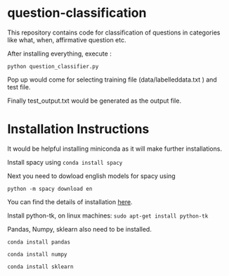 # question-classification

This repository contains code for classification of questions in categories like what, when, affirmative question etc.

After installing everything, execute :

`python question_classifier.py`

Pop up would come for selecting training file (data/labelleddata.txt ) and test file.

Finally test_output.txt would be generated as the output file.

# Installation Instructions

It would be helpful installing miniconda as it will make further installations.

Install spacy using 
`conda install spacy`

Next you need to dowload english models for spacy using

`python -m spacy download en`

You can find the details of installation [here](https://spacy.io/docs/usage/).

Install python-tk, on linux machines:
`sudo apt-get install python-tk`

Pandas, Numpy, sklearn also need to be installed.

`conda install pandas`

`conda install numpy`

`conda install sklearn`
